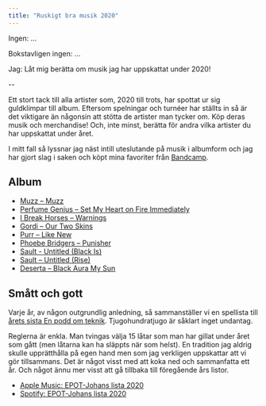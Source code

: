 ```yaml
---
title: "Ruskigt bra musik 2020"
---
```


Ingen:
…

Bokstavligen ingen:
…

Jag: Låt mig berätta om musik jag har uppskattat under 2020!

--

Ett stort tack till alla artister som, 2020 till trots, har spottat ur sig guldklimpar till album. Eftersom spelningar och turnéer har ställts in så är det viktigare än någonsin att stötta de artister man tycker om. Köp deras musik och merchandise! Och, inte minst, berätta för andra vilka artister du har uppskattat under året.

I mitt fall så lyssnar jag näst intill uteslutande på musik i albumform och jag har gjort slag i saken och köpt mina favoriter från [Bandcamp](https://bandcamp.com).

## Album

- [Muzz – Muzz](<https://en.wikipedia.org/wiki/Muzz_(album)>)
- [Perfume Genius – Set My Heart on Fire Immediately](https://en.wikipedia.org/wiki/Set_My_Heart_on_Fire_Immediately)
- [I Break Horses – Warnings](<https://en.wikipedia.org/wiki/Warnings_(I_Break_Horses_album)>)
- [Gordi – Our Two Skins](https://en.wikipedia.org/wiki/Our_Two_Skins)
- [Purr – Like New](https://purrpurrpurr.bandcamp.com/album/like-new)
- [Phoebe Bridgers – Punisher](<https://en.wikipedia.org/wiki/Punisher_(album)>)
- [Sault - Untitled (Black Is)](<https://en.wikipedia.org/wiki/Untitled_(Black_Is)>)
- [Sault – Untitled (Rise)](<https://en.wikipedia.org/wiki/Untitled_(Rise)>)
- [Deserta – Black Aura My Sun](https://deserta.bandcamp.com/album/black-aura-my-sun)

## Smått och gott

Varje år, av någon outgrundlig anledning, så sammanställer vi en spellista till [årets sista En podd om teknik](https://enpoddomteknik.se/s04e15/). Tjugohundratjugo är såklart inget undantag.

Reglerna är enkla. Man tvingas välja 15 låtar som man har gillat under året som gått (men låtarna kan ha släppts när som helst). En tradition jag aldrig skulle upprätthålla på egen hand men som jag verkligen uppskattar att vi gör tillsammans. Det är något visst med att koka ned och sammanfatta ett år. Och något ännu mer visst att gå tillbaka till föregående års listor.

- [Apple Music: EPOT-Johans lista 2020](https://music.apple.com/se/playlist/epot-johans-lista-2020/pl.u-Vd3KCd0jaV)
- [Spotify: EPOT-Johans lista 2020](https://open.spotify.com/playlist/3cP5RjQ0uWqnK7MkyIWo1i)
